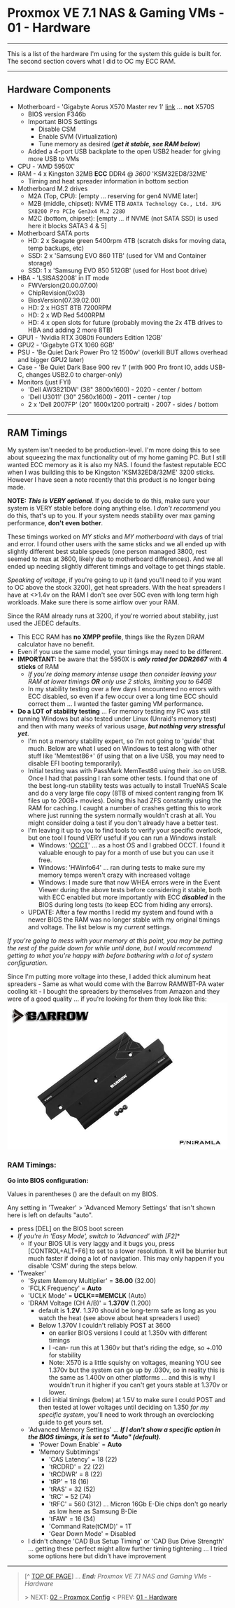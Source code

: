 # Proxmox VE 7.1 NAS & Gaming VMs - 01 - Hardware

---

This is a list of the hardware I'm using for the system this guide is built for. The second section covers what I did to OC my ECC RAM. 

---

## Hardware Components

* Motherboard - 'Gigabyte Aorus X570 Master rev 1' [link](https://www.gigabyte.com/us/Motherboard/X570-AORUS-MASTER-rev-10) ... **not** X570S
    + BIOS version F346b
    + Important BIOS Settings
        - Disable CSM
        - Enable SVM (Virtualization)
        - Tune memory as desired (***get it stable, see RAM below***)
    + Added a 4-port USB backplate to the open USB2 header for giving more USB to VMs
* CPU - 'AMD 5950X'
* RAM - 4 x Kingston 32MB **ECC** DDR4 @ *3600* 'KSM32ED8/32ME'
    + Timing and heat spreader information in bottom section
* Motherboard M.2 drives
    + M2A (Top, CPU): [empty ... reserving for gen4 NVME later]
    + M2B (middle, chipset): NVME 1TB `ADATA Technology Co., Ltd. XPG SX8200 Pro PCIe Gen3x4 M.2 2280`
    + M2C (bottom, chipset): [empty ... if NVME (not SATA SSD) is used here it blocks SATA3 4 & 5]
* Motherboard SATA ports
    + HD: 2 x Seagate green 5400rpm 4TB (scratch disks for moving data, temp backups, etc)
    + SSD: 2 x 'Samsung EVO 860 1TB' (used for VM and Container storage)
    + SSD: 1 x 'Samsung EVO 850 512GB' (used for Host boot drive)
* HBA - 'LSISAS2008' in IT mode
    + FWVersion(20.00.07.00)
    + ChipRevision(0x03)
    + BiosVersion(07.39.02.00)
    + HD: 2 x HGST 8TB 7200RPM
    + HD: 2 x WD Red 5400RPM
    + HD: 4 x open slots for future (probably moving the 2x 4TB drives to HBA and adding 2 more 8TB)
* GPU1 - 'Nvidia RTX 3080ti Founders Edition 12GB'
* GPU2 - 'Gigabyte GTX 1060 6GB'
* PSU - 'Be Quiet Dark Power Pro 12 1500w' (overkill BUT allows overhead and bigger GPU2 later)
* Case - 'Be Quiet Dark Base 900 rev 1' (with 900 Pro front IO, adds USB-C, changes USB2.0 to charger-only)
* Monitors (just FYI)
    + 'Dell AW3821DW' (38" 3800x1600) - 2020 - center / bottom
    + 'Dell U3011' (30" 2560x1600) - 2011 - center / top
    + 2 x 'Dell 2007FP' (20" 1600x1200 portrait) - 2007 - sides / bottom

---

## RAM Timings

My system isn't needed to be production-level. I'm more doing this to see about squeezing the max functionality out of my home gaming PC. But I still wanted ECC memory as it is also my NAS. I found the fastest reputable ECC when I was building this to be Kingston 'KSM32ED8/32ME' 3200 sticks. However I have seen a note recently that this product is no longer being made. 

**NOTE:** ***This is VERY optional***. If you decide to do this, make sure your system is VERY stable before doing anything else. I *don't recommend* you do this, that's up to you. If your system needs stability over max gaming performance, **don't even bother**. 

These timings worked on *MY sticks* and *MY motherboard* with days of trial and error. I found other users with the same sticks and we all ended up with slightly different best stable speeds (one person managed 3800, rest seemed to max at 3600, likely due to motherboard differences). And we all ended up needing slightly different timings and voltage to get things stable. 

*Speaking of voltage*, if you're going to up it (and you'll need to if you want to OC above the stock 3200), get heat spreaders. With the heat spreaders I have at <>1.4v on the RAM I don't see over 50C even with long term high workloads. Make sure there is some airflow over your RAM. 

Since the RAM already runs at 3200, if you're worried about stability, just used the JEDEC defaults. 

* This ECC RAM has **no XMPP profile**, things like the Ryzen DRAM calculator have no benefit.
* Even if you use the same model, your timings may need to be different.
* **IMPORTANT:** be aware that the 5950X is ***only rated for DDR2667*** with **4 sticks** of RAM
    - *If you're doing memory intense usage then consider leaving your RAM at lower timings* ***OR*** *only use 2 sticks, limiting you to 64GB*
    - In my stability testing over a few days I encountered no errors with ECC disabled, so even if a few occur over a long time ECC should correct them ... I wanted the faster gaming VM performance.
* **Do a LOT of stability testing** ... For memory testing my PC was still running Windows but also tested under Linux (Unraid's memory test) and then with many *weeks* of various usage, ***but nothing very stressful yet***.
    + I'm not a memory stability expert, so I'm not going to 'guide' that much. Below are what I used on Windows to test along with other stuff like 'Memtest86+' (if using that on a live USB, you may need to disable EFI booting temporarily). 
    + Initial testing was with PassMark MemTest86 using their .iso on USB. Once I had that passing I ran some other tests. I found that one of the best long-run stability tests was actually to install TrueNAS Scale and do a very large file copy (8TB of mixed content ranging from 1K files up to 20GB+ movies). Doing this had ZFS constantly using the RAM for caching. I caught a number of crashes getting this to work where just running the system normally wouldn't crash at all. You might consider doing a test if you don't already have a better test. 
    + I'm leaving it up to you to find tools to verify your specific overlock, but one tool I found VERY useful if you can run a Windows install:
        - Windows: '[OCCT](https://www.ocbase.com/)' ...  as a host OS and I grabbed OCCT. I found it valuable enough to pay for a month of use but you can use it free. 
        - Windows: 'HWinfo64' ... ran during tests to make sure my memory temps weren't crazy with increased voltage
        - Windows: I made sure that now WHEA errors were in the Event Viewer during the above tests before considering it stable, both with ECC enabled but more importantly with ECC ***disabled*** in the BIOS during long tests (to keep ECC from hiding any errors). 
    + UPDATE: After a few months I redid my system and found with a newer BIOS the RAM was no longer stable with my original timings and voltage. The list below is my *current* settings.

*If you're going to mess with your memory at this point, you may be putting the rest of the guide down for while until done, but I would recommend getting to what you're happy with before bothering with a lot of system configuration.*

Since I'm putting more voltage into these, I added thick aluminum heat spreaders 
        - Same as what would come with the Barrow RAMWBT-PA water cooling kit
        - I bought the spreaders by themselves from Amazon and they were of a good quality ... if you're looking for them they look like this: ![Barrow RAM heat spreader](assets/RAM_heat_spreaders_barrow.jpg)

### RAM Timings:

**Go into BIOS configuration:**

Values in parentheses () are the default on my BIOS.

Any setting in 'Tweaker' > 'Advanced Memory Settings' that isn't shown here is left on defaults "auto". 

* press [DEL] on the BIOS boot screen
* *If you're in 'Easy Mode', switch to 'Advanced' with [F2]**
    + If your BIOS UI is very laggy and it bugs you, press [CONTROL+ALT+F6] to set to a lower resolution. It will be blurrier but much faster if doing a lot of navigation. This may only happen if you disable 'CSM' during the steps below. 
* 'Tweaker'
    + 'System Memory Multiplier' = **36.00** (32.00)
    + 'FCLK Frequency' = **Auto**
    + 'UCLK Mode' = **UCLK==MEMCLK** (Auto)
    + 'DRAM Voltage  (CH A/B)' = **1.370V** (1.200)
        - default is **1.2V**. 1.370 should be long-term safe as long as you watch the heat (see above about heat spreaders I used)
        - Below 1.370V I couldn't reliably POST at 3600
            * on earlier BIOS versions I could at 1.350v with different timings
            * I -can- run this at 1.360v but that's riding the edge, so +.010 for stability
            * Note: X570 is a little squishy on voltages, meaning YOU see 1.370v but the system can go up by .030v, so in reality this is the same as 1.400v on other platforms ... and this is why I wouldn't run it higher if you can't get yours stable at 1.370v or lower. 
        - I did initial timings (below) at 1.5V to make sure I could POST and then tested at lower voltages until deciding on 1.350 *for my specific system*, you'll need to work through an overclocking guide to get yours set.
    + 'Advanced Memory Settings' ... ***If I don't show a specific option in the BIOS timings, it is set to "Auto" (default).***
        - 'Power Down Enable' = **Auto**
        - 'Memory Subtimings'
            * 'CAS Latency' = 18 (22)
            * 'tRCDRD' = 22 (22)
            * 'tRCDWR' = 8 (22)
            * 'tRP' = 18 (16)
            * 'tRAS' = 32 (52)
            * 'tRC' = 52 (74)
            * 'tRFC' = 560 (312) ... Micron 16Gb E-Die chips don't go nearly as low here as Samsung B-Die
            * 'tFAW' = 16 (34)
            * 'Command Rate(tCMD)' = 1T
            * 'Gear Down Mode' = Disabled
    + I didn't change 'CAD Bus Setup Timing' or 'CAD Bus Drive Strength' ... getting these perfect might allow further timing tightening ... I tried some options here but didn't have improvement

---
> [^ [TOP OF PAGE](#proxmox-ve-7.1-nas-and-gaming-vms---01---hardware)] ... ***End:*** *Proxmox VE 7.1 NAS and Gaming VMs - Hardware*
> 
> \> NEXT: [02 - Proxmox Config](01.ProxmoxConfig.md)
> \< PREV: [01 - Hardware](01.Hardware.md)
